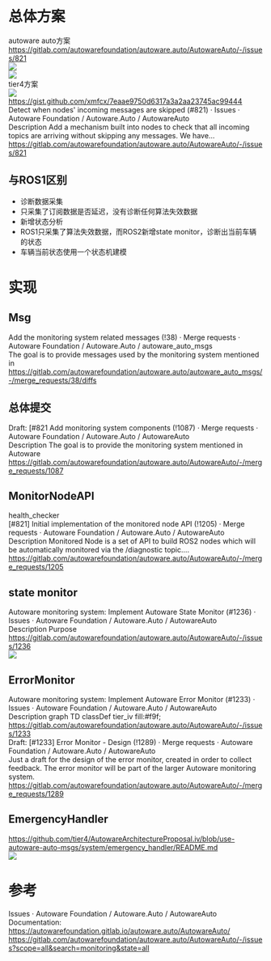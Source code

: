 # 总体方案

autoware auto方案<br /><https://gitlab.com/autowarefoundation/autoware.auto/AutowareAuto/-/issues/821><br />![](https://cdn.nlark.com/yuque/0/2022/png/23125517/1671428051866-aa4f1223-bce0-481c-bbe2-4783e80d17f0.png#averageHue=%23f7f6f5&clientId=u75237b64-aac6-4&crop=0&crop=0&crop=1&crop=1&from=paste&id=u3a760446&margin=%5Bobject%20Object%5D&originHeight=614&originWidth=1550&originalType=url&ratio=1&rotation=0&showTitle=false&status=done&style=none&taskId=u7dc381b8-a297-4349-8951-2cabc9acd21&title=)<br />![](https://cdn.nlark.com/yuque/0/2022/png/23125517/1671428051801-bcf5b820-031e-4cc7-b1e0-0deedd534663.png#averageHue=%23f3f3f3&clientId=u75237b64-aac6-4&crop=0&crop=0&crop=1&crop=1&from=paste&id=ub7df9832&margin=%5Bobject%20Object%5D&originHeight=948&originWidth=2052&originalType=url&ratio=1&rotation=0&showTitle=false&status=done&style=none&taskId=uf1f209d0-fed1-470f-af9c-20c4093dee5&title=)<br />tier4方案<br />![](https://cdn.nlark.com/yuque/0/2022/png/23125517/1671428051883-97d2a250-59bb-4e8e-b97d-b76d3a49a041.png#averageHue=%23f7f6f4&clientId=u75237b64-aac6-4&crop=0&crop=0&crop=1&crop=1&from=paste&id=uffeffe8a&margin=%5Bobject%20Object%5D&originHeight=1040&originWidth=1920&originalType=url&ratio=1&rotation=0&showTitle=false&status=done&style=none&taskId=ud63878d6-affa-4148-a375-3a8025f91ea&title=)<br /><https://gist.github.com/xmfcx/7eaae9750d6317a3a2aa23745ac99444><br />Detect when nodes' incoming messages are skipped (#821) · Issues · Autoware Foundation / Autoware.Auto / AutowareAuto<br />Description Add a mechanism built into nodes to check that all incoming topics are arriving without skipping any messages. We have...<br />https://gitlab.com/autowarefoundation/autoware.auto/AutowareAuto/-/issues/821

## 与ROS1区别

- 诊断数据采集
- 只采集了订阅数据是否延迟，没有诊断任何算法失效数据
- 新增状态分析
- ROS1只采集了算法失效数据，而ROS2新增state monitor，诊断出当前车辆的状态
- 车辆当前状态使用一个状态机建模

# 实现

## Msg

Add the monitoring system related messages (!38) · Merge requests · Autoware Foundation / Autoware.Auto / autoware_auto_msgs<br />The goal is to provide messages used by the monitoring system mentioned in<br /><https://gitlab.com/autowarefoundation/autoware.auto/autoware_auto_msgs/-/merge_requests/38/diffs>

## 总体提交

Draft: [#821 Add monitoring system components (!1087) · Merge requests · Autoware Foundation / Autoware.Auto / AutowareAuto<br />Description The goal is to provide the monitoring system mentioned in Autoware<br /><https://gitlab.com/autowarefoundation/autoware.auto/AutowareAuto/-/merge_requests/1087>

## MonitorNodeAPI

health_checker<br />[#821] Initial implementation of the monitored node API (!1205) · Merge requests · Autoware Foundation / Autoware.Auto / AutowareAuto<br />Description Monitored Node is a set of API to build ROS2 nodes which will be automatically monitored via the /diagnostic topic....<br /><https://gitlab.com/autowarefoundation/autoware.auto/AutowareAuto/-/merge_requests/1205>

## state monitor

Autoware monitoring system: Implement Autoware State Monitor (#1236) · Issues · Autoware Foundation / Autoware.Auto / AutowareAuto<br />Description Purpose<br /><https://gitlab.com/autowarefoundation/autoware.auto/AutowareAuto/-/issues/1236><br />![](https://cdn.nlark.com/yuque/0/2022/png/23125517/1671428053470-893ec9a9-38bd-4cc7-bdef-574de9bb1544.png#averageHue=%23fdfbfb&clientId=u75237b64-aac6-4&crop=0&crop=0&crop=1&crop=1&from=paste&id=ucddbd648&margin=%5Bobject%20Object%5D&originHeight=874&originWidth=866&originalType=url&ratio=1&rotation=0&showTitle=false&status=done&style=none&taskId=ucce6d8ab-1f4f-4550-8947-05f9f90c7ad&title=)

## ErrorMonitor

Autoware monitoring system: Implement Autoware Error Monitor (#1233) · Issues · Autoware Foundation / Autoware.Auto / AutowareAuto<br />Description graph TD classDef tier_iv fill:#f9f;<br /><https://gitlab.com/autowarefoundation/autoware.auto/AutowareAuto/-/issues/1233><br />Draft: [#1233] Error Monitor - Design (!1289) · Merge requests · Autoware Foundation / Autoware.Auto / AutowareAuto<br />Just a draft for the design of the error monitor, created in order to collect feedback. The error monitor will be part of the larger Autoware monitoring system.<br /><https://gitlab.com/autowarefoundation/autoware.auto/AutowareAuto/-/merge_requests/1289>

## EmergencyHandler
<https://github.com/tier4/AutowareArchitectureProposal.iv/blob/use-autoware-auto-msgs/system/emergency_handler/README.md><br />![](https://cdn.nlark.com/yuque/0/2022/png/23125517/1671428054001-53e96a2d-4067-4599-9c9c-3a5d55fe98bb.png#averageHue=%234a4a4a&clientId=u75237b64-aac6-4&crop=0&crop=0&crop=1&crop=1&from=paste&id=uef304005&margin=%5Bobject%20Object%5D&originHeight=241&originWidth=841&originalType=url&ratio=1&rotation=0&showTitle=false&status=done&style=none&taskId=u92a13e3a-e4ad-463c-b370-b9a3600e9e5&title=)

# 参考

Issues · Autoware Foundation / Autoware.Auto / AutowareAuto<br />Documentation: <https://autowarefoundation.gitlab.io/autoware.auto/AutowareAuto/><br /><https://gitlab.com/autowarefoundation/autoware.auto/AutowareAuto/-/issues?scope=all&search=monitoring&state=all>
